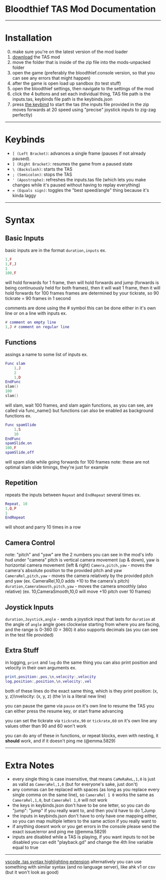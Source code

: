 # Bloodthief TAS Mod Documentation
***
# Installation
0. make sure you're on the latest version of the mod loader
1. [download](https://github.com/Luna5829/bloodthief-tas-mod/releases/download/v1.1.0/tas_mod.zip) the TAS mod
2. move the folder that is inside of the zip file into the mods-unpacked folder
3. open the game (preferably the bloodthief.console version, so that you can see any errors that might happen)
4. after the game is open load up sandbox (to test stuff)
5. open the bloodthief settings, then navigate to the settings of the mod
6. click the 4 buttons and set each individual thing, TAS file path is the inputs.tas, keybinds file path is the keybinds.json
7. press [the keybind](#keybinds) to start the tas (the inputs file provided in the zip moves forwards at 20 speed using "precise" joystick inputs to zig-zag perfectly)
***
# Keybinds
- `[ (Left Bracket)`: advances a single frame (pauses if not already paused).
- `] (Right Bracket)`: resumes the game from a paused state
- `\ (Backslash)`: starts the TAS
- `; (Semicolon)`: stops the TAS
- `' (Apostrophe)`: refreshes the inputs.tas file (which lets you make changes while it's paused without having to replay everything)
- `= (Equals sign)`: toggles the "best speed/angle" thing because it's kinda laggy
***
# Syntax
## Basic Inputs
basic inputs are in the format `duration,inputs`
ex.
```lua
1,F
1,F,J
1
100,F
```
will hold forwards for 1 frame, then will hold forwards and jump (forwards is being continuously held for both frames), then it will wait 1 frame, then it will hold forwards for 100 frames
frames are determined by your tickrate, so 90 tickrate = 90 frames in 1 second

comments are done using the # symbol
this can be done either in it's own line or on a line with inputs
ex.
```lua
# comment on empty line
1,J # comment on regular line
```
## Functions
assings a name to some list of inputs
ex.
```lua
Func slam
    1,J
    2
    1,D
EndFunc
slam()
100
slam()
```
will slam, wait 100 frames, and slam again
functions, as you can see, are called via func_name()
but functions can also be enabled as background functions
ex.
```lua
Func spamSlide
    1,S
    10
EndFunc
spamSlide,on
100,F
spamSlide,off
```
will spam slide while going forwards for 100 frames
note: these are not optimal slam slide timings, they're just for example
## Repetition
repeats the inputs between `Repeat` and `EndRepeat` several times
ex.
```lua
Repeat, 10
1,Q,P
1
EndRepeat
```
will shoot and parry 10 times in a row
## Camera Control
note: "pitch" and "yaw" are the 2 numbers you can see in the mod's info hud under "camera"
pitch is vertical camera movement (up & down), yaw is horizontal camera movement (left & right)
`Camera,pitch,yaw` - moves the camera's absolute position to the provided pitch and yaw
`CameraRel,pitch,yaw` - moves the camera relatively by the provided pitch and yaw (ex. CameraRel,10,0 adds +10 to the camera's pitch)
`duration,CameraSmooth,pitch,yaw` - moves the camera smoothly (also relative) (ex. 10,CameraSmooth,10,0 will move +10 pitch over 10 frames)
## Joystick Inputs
`duration,Joystick,angle` - sends a joystick input that lasts for `duration` at the angle of `angle`
angle goes clockwise starting from where you are facing, and the range is 0-360 (0 = 360)
it also supports decimals (as you can see in the test file provided)
## Extra Stuff
in logging, `print` and `log` do the same thing
you can also print position and velocity in their own arguments
ex.
```lua
print,position:,pos,\n,velocity:,velocity
log,position:,position,\n,velocity:,vel
```
both of these lines do the exact same thing, which is they print position: (x, y, z)\nvelocity: (x, y, z) (the \n is a literal new line)

you can pause the game via `pause` on it's own line
to resume the TAS you can either press the resume key, or start frame advancing

you can set the tickrate via `tickrate,90` or `tickrate,60` on it's own line
any values other than 90 and 60 won't work

you can do any of these in functions, or repeat blocks, even with nesting, it **should** work, and if it doesn't ping me (@emma.5829)
***
# Extra Notes
- every single thing is case insensitive, that means `CaMeRaReL,1,0` is just as valid as `CameraRel,1,0` (but for everyone's sake, just don't)
- any commas can be replaced with spaces (as long as you replace every single comma on the same line), so `CameraRel 1 0` works the same as `CameraRel,1,0`, but `CameraRel 1,0` will not work
- the keys in keybinds.json don't have to be one letter, so you can do "jump": "jump" if you really want to, and then you'd have to do 1,Jump
- the inputs in keybinds.json don't have to only have one mapping either, so you can map multiple letters to the same action if you really want to
- if anything doesnt work or you get errors in the console please send the exact issue/error and ping me (@emma.5829)
- inputs are disabled while a TAS is playing, if you want inputs to not be disabled you can edit "playback.gd" and change the 4th line variable equal to true
***
[vscode .tas syntax highlighting extension](https://github.com/Luna5829/bloodthief-tas-mod/releases/download/v1.1.0/bloodtas-1.1.0.vsix)
alternatively you can use something with similar syntax (and no language server), like ahk v1 or csv (but it won't look as good)
